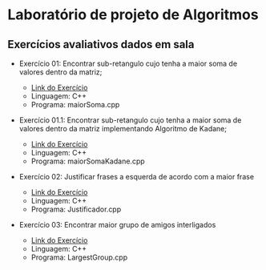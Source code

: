 # Laboratório de projeto de Algoritmos

## Exercícios avaliativos dados em sala

* Exercício 01: Encontrar sub-retangulo cujo tenha a maior soma de valores dentro da matriz;
  * [Link do Exercício](https://onlinejudge.org/external/1/108.pdf)
  * Linguagem: C++
  * Programa: maiorSoma.cpp
  
* Exercício 01.1: Encontrar sub-retangulo cujo tenha a maior soma de valores dentro da matriz implementando Algoritmo de Kadane;
  * [Link do Exercício](https://onlinejudge.org/external/1/108.pdf)
  * Linguagem: C++
  * Programa: maiorSomaKadane.cpp
  
* Exercício 02: Justificar frases a esquerda de acordo com a maior frase
  * [Link do Exercício](https://www.urionlinejudge.com.br/judge/pt/problems/view/1278)
  * Linguagem: C++
  * Programa: Justificador.cpp
  
* Exercício 03: Encontrar maior grupo de amigos interligados
  * [Link do Exercício](https://uva.onlinejudge.org/external/106/p10608.pdf)
  * Linguagem: C++
  * Programa: LargestGroup.cpp
